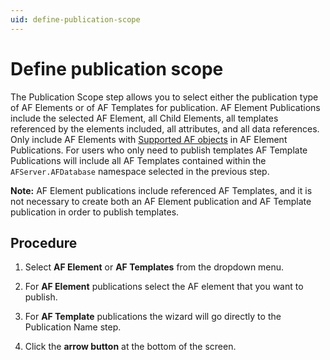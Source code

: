 ```yaml
---
uid: define-publication-scope
---
```


# Define publication scope

The Publication Scope step allows you to select either the publication type of AF Elements or of AF Templates for publication. AF Element Publications include the selected AF Element, all Child Elements, all templates referenced by the elements included, all attributes, and all data references. Only include AF Elements with [Supported AF objects](xref:supported-af-objects) in AF Element Publications. For users who only need to publish templates AF Template Publications will include all AF Templates contained within the `AFServer.AFDatabase` namespace selected in the previous step.

**Note:** AF Element publications include referenced AF Templates, and it is not necessary to create both an AF Element publication and AF Template publication in order to publish templates.

## Procedure

1. Select **AF Element** or **AF Templates** from the dropdown menu.

1. For **AF Element** publications select the AF element that you want to publish.

1. For **AF Template** publications the wizard will go directly to the Publication Name step.

1. Click the **arrow button** at the bottom of the screen.

